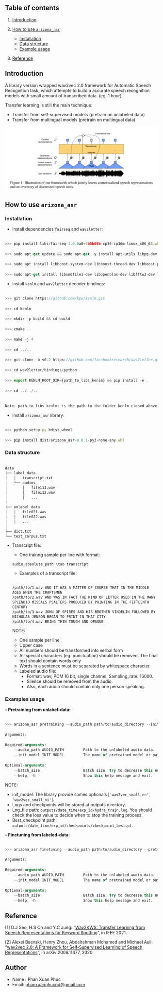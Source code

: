 ## Table of contents

1. [Introduction](#introduction)
2. [How to use `arizona_asr`](#how_to_use)
    - [Installation](#installation)
    - [Data structure](#data_structure)
    - [Example usage](#usage)

3. [Reference](#reference)


## <a name='introduction'></a> Introduction

A library version wrapped wav2vec 2.0 framework for Automatic Speech Recognition task, which attempts to build a accurate speech recognition models 
with small amount of transcribed data. (eg. 1 hour).

Transfer learning is still the main technique:

- Transfer from self-supervised models (pretrain on unlabeled data)
- Transfer from multingual models (pretrain on multingual data)

<img src="./docs/imgs/wav2vec_asr.png" alt="drawing" width="600"/>


## <a name='how_to_use'></a> How to use `arizona_asr`

### Installation <a name='installation'></a>

- Install dependencies ``fairseq`` and ``wav2letter``:

```js

>>> pip install libs/fairseq-1.0.0a0+9b5b09b-cp36-cp36m-linux_x86_64.whl

>>> sudo apt-get update && sudo apt-get -y install apt-utils libpq-dev libsndfile-dev

>>> sudo apt install libboost-system-dev libboost-thread-dev libboost-program-options-dev libboost-test-dev libeigen3-dev zlib1g-dev libbz2-dev liblzma-dev

>>> sudo apt-get install libsndfile1-dev libopenblas-dev libfftw3-dev libgflags-dev libgoogle-glog-dev

```

- Install ``kenlm`` and ``wav2letter`` decoder bindings:

```js

>>> git clone https://github.com/kpu/kenlm.git

>>> cd kenlm

>>> mkdir -p build && cd build

>>> cmake ..

>>> make -j 4

>>> cd ../..

>>> git clone -b v0.2 https://github.com/facebookresearch/wav2letter.git

>>> cd wav2letter/bindings/python

>>> export KENLM_ROOT_DIR={path_to_libs_kenlm} && pip install -e .

>>> cd ../../..


Note: path_to_libs_kenlm: is the path to the folder kenlm cloned above.

```


- Install ``arizona_asr`` library:

```js

>>> python setup.py bdist_wheel

>>> pip install dist/arizona_asr-0.0.1-py3-none-any.whl 

```

### Data structure <a name='data_structure'></a>

```

data
├── label_data
│   │   transcript.txt
│   └── audios
│       │   file111.wav
│       │   file112.wav
│       │   ...
│   
├── unlabel_data
│   │   file021.wav
│   │   file022.wav
│   │   ...
│
├── dict.txt
└── text_corpus.txt

```

- Transcript file:

    - One trainng sample per line with format:

    ```
    audio_absolute_path \tab transcript
    ```

    - Examples of a transcript file:

    ```

    /path/to/1.wav AND IT WAS A MATTER OF COURSE THAT IN THE MIDDLE AGES WHEN THE CRAFTSMEN
    /path/to/2.wav AND WAS IN FACT THE KIND OF LETTER USED IN THE MANY SPLENDID MISSALS PSALTERS PRODUCED BY PRINTING IN THE FIFTEENTH CENTURY
    /path/to/3.wav JOHN OF SPIRES AND HIS BROTHER VINDELIN FOLLOWED BY NICHOLAS JENSON BEGAN TO PRINT IN THAT CITY
    /path/to/4.wav BEING THIN TOUGH AND OPAQUE

    ```

    NOTE:
    - One sample per line
    - Upper case
    - All numbers should be transformed into verbal form
    - All special characters (eg. punctuation) should be removed. The final text should contain words only
    - Words in a sentence must be separated by whitespace character
    - Labeled audio file:
        - Format: wav, PCM 16 bit, single channel, Sampling_rate: 16000.
        - Silence should be removed from the audio.
        - Also, each audio should contain only one person speaking.

### Examples usage <a name='usage'></a>

**- Pretraining from unlabel-data:**

```js

>>> arizona_asr pretraining --audio_path path/to/audio_directory --init_model wav2vec_small

Arguments:

Required-arguments:
    --audio_path AUDIO_PATH         Path to the unlabeled audio data.
    --init_model INIT_MODEL         The name of pretrained model or path to the pretrain wav2vec model.

Optional-arguments:
    --batch_size                    Batch size, try to decrease this number if any CUDA memory problems occur.
    --help, -h                      Show this help message and exit.

```

NOTE:

- init_model: The library provide somes optionals [`'wav2vec_small_en'`, `'wav2vec_small_vi'`].
- Logs and checkpoints will be stored at outputs directory.
- Log_file path: `outputs/date_time/exp_id/hydra_train.log`. You should check the loss value to decide when to stop the training process.
- Best_checkpoint path: `outputs/date_time/exp_id/checkpoints/checkpoint_best.pt`.

**- Finetuning from labeled-data:**

```js

>>> arizona_asr finetuning --audio_path path/to/audio_directory --pretrain_model path/to/pretrain_checkpoint_best.pt

Arguments:

Required-arguments:
    --audio_path AUDIO_PATH         Path to the unlabeled audio data.
    --init_model INIT_MODEL         The name of pretrained model or path to the pretrain wav2vec model.

Optional-arguments:
    --batch_size                    Batch size, try to decrease this number if any CUDA memory problems occur.
    --help, -h                      Show this help message and exit.

```


## <a name='reference'></a> Reference

[1] D.J Seo, H.S Oh and Y.C Jung: “[Wav2KWS: Transfer Learning from Speech Representations for Keyword Spotting](https://ieeexplore.ieee.org/stamp/stamp.jsp?tp=&arnumber=9427206)”, in IEEE 2021.

[2] Alexei Baevski, Henry Zhou, Abdelrahman Mohamed and Michael Auli: “[wav2vec 2.0: A Framework for Self-Supervised Learning of Speech Representations](https://arxiv.org/pdf/2006.11477.pdf)”, in arXiv:2006.11477, 2020.

  
## Author

- Name : Phan Xuan Phuc
- Email: phanxuanphucnd@gmail.com
